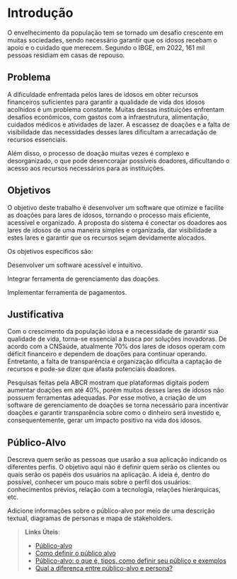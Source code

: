 # Introdução

O envelhecimento da população tem se tornado um desafio crescente em muitas sociedades, sendo necessário garantir que os idosos recebam o apoio e o cuidado que merecem. Segundo o IBGE, em 2022, 161 mil pessoas residiam em casas de repouso.

## Problema

A dificuldade enfrentada pelos lares de idosos em obter recursos financeiros suficientes para garantir a qualidade de vida dos idosos acolhidos é um problema constante. Muitas dessas instituições enfrentam desafios econômicos, com gastos com a infraestrutura, alimentação, cuidados médicos e atividades de lazer. A escassez de doações e a falta de visibilidade das necessidades desses lares dificultam a arrecadação de recursos essenciais. 

Além disso, o processo de doação muitas vezes é complexo e desorganizado, o que pode desencorajar possíveis doadores, dificultando o acesso aos recursos necessários para as instituições.

## Objetivos

O objetivo deste trabalho é desenvolver um software que otimize e facilite as doações para lares de idosos, tornando o processo mais eficiente, acessível e organizado. A proposta do sistema é conectar os doadores aos lares de idosos de uma maneira simples e organizada, dar visibilidade a estes lares e garantir que os recursos sejam devidamente alocados.

Os objetivos específicos são:

 Desenvolver um software acessível e intuitivo.

 Integrar ferramenta de gerenciamento das doações.

 Implementar ferramenta de pagamentos.
 
## Justificativa

Com o crescimento da população idosa  e a necessidade de garantir sua qualidade de vida, torna-se essencial a busca por soluções inovadoras. De acordo com a CNSaúde, atualmente 70% dos lares de idosos operam com déficit financeiro e dependem de doações para continuar operando. Entretanto, a falta de transparência e organização dificulta a captação de recursos e pode-se dizer que afasta potenciais doadores. 

Pesquisas feitas pela ABCR mostram que plataformas digitais podem aumentar doações em até 40%, porém muitos desses lares de idosos não possuem ferramentas adequadas. Por esse motivo, a criação de um software de gerenciamento de doações se torna necessário para incentivar doações e garantir transparência sobre como o dinheiro será investido e, consequentemente, gerar um impacto positivo na vida dos idosos. 

## Público-Alvo

Descreva quem serão as pessoas que usarão a sua aplicação indicando os diferentes perfis. O objetivo aqui não é definir quem serão os clientes ou quais serão os papéis dos usuários na aplicação. A ideia é, dentro do possível, conhecer um pouco mais sobre o perfil dos usuários: conhecimentos prévios, relação com a tecnologia, relações hierárquicas, etc.

Adicione informações sobre o público-alvo por meio de uma descrição textual, diagramas de personas e mapa de stakeholders.

> **Links Úteis**:
> - [Público-alvo](https://blog.hotmart.com/pt-br/publico-alvo/)
> - [Como definir o público alvo](https://exame.com/pme/5-dicas-essenciais-para-definir-o-publico-alvo-do-seu-negocio/)
> - [Público-alvo: o que é, tipos, como definir seu público e exemplos](https://klickpages.com.br/blog/publico-alvo-o-que-e/)
> - [Qual a diferença entre público-alvo e persona?](https://rockcontent.com/blog/diferenca-publico-alvo-e-persona/)
